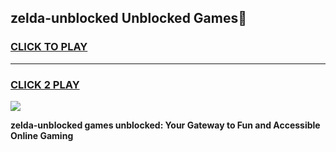 
## zelda-unblocked Unblocked Games👋
<h3>
<a href="https://news.freeplayer.one?title=zelda-unblocked&ref=16F">CLICK TO PLAY</a></h3>
<hr>

<h3>
<a href="https://news.freeplayer.one?title=zelda-unblocked&ref=16F">CLICK 2 PLAY</a>
  
</h3>

<a href="https://news.freeplayer.one?title=zelda-unblocked&ref=16F/"><img src="https://clearcache.store/games.png"></a>


**zelda-unblocked games unblocked: Your Gateway to Fun and Accessible Online Gaming**
